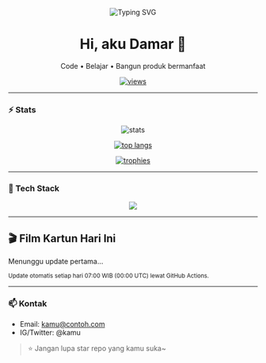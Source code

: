 <!-- Profil README: ganti USERNAME di semua URL -->
<p align="center">
  <img src="https://readme-typing-svg.demolab.com?lines=Halo%20%F0%9F%91%8B;Selamat%20datang%20di%20markas%20Damar;Laravel%20%7C%20Livewire%20%7C%20Tailwind" alt="Typing SVG">
</p>

<h1 align="center">Hi, aku Damar 👋</h1>
<p align="center">
  Code • Belajar • Bangun produk bermanfaat
</p>

<p align="center">
  <a href="https://github.com/USERNAME">
    <img src="https://komarev.com/ghpvc/?username=USERNAME&label=Profile%20views&style=flat" alt="views"/>
  </a>
</p>

---

### ⚡ Stats
<p align="center">
  <img src="https://github-readme-stats.vercel.app/api?username=USERNAME&show_icons=true&hide_border=true" alt="stats"/>
</p>

<p align="center">
  <a href="https://github.com/anuraghazra/github-readme-stats">
    <img src="https://github-readme-stats.vercel.app/api/top-langs/?username=USERNAME&layout=donut&hide_border=true" alt="top langs"/>
  </a>
</p>

<p align="center">
  <a href="https://github.com/ryo-ma/github-profile-trophy">
    <img src="https://github-profile-trophy.vercel.app/?username=USERNAME&theme=algolia&no-frame=true&no-bg=true&row=1&column=6" alt="trophies"/>
  </a>
</p>

---

### 🧰 Tech Stack
<p align="center">
  <a href="https://skillicons.dev">
    <img src="https://skillicons.dev/icons?i=php,laravel,livewire,tailwind,bootstrap,js,ts,react,html,css,git,github,vscode" />
  </a>
</p>

---

## 🎬 Film Kartun Hari Ini
<!-- GHIBLI_START -->
Menunggu update pertama...
<!-- GHIBLI_END -->

<sub>
Update otomatis setiap hari 07:00 WIB (00:00 UTC) lewat GitHub Actions.
</sub>

---

### 📫 Kontak
- Email: kamu@contoh.com  
- IG/Twitter: @kamu

> ⭐ Jangan lupa star repo yang kamu suka~
